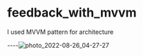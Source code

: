 # feedback_with_mvvm

I used MVVM pattern for architecture 

----![photo_2022-08-26_04-27-27](https://github.com/BlackedHorse/feedback_with_flutter_and_firebase/assets/103793555/e0d74f28-7510-4b22-9e0a-e8f22413460d)
